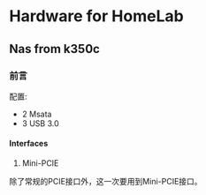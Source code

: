 # Hardware for HomeLab


## Nas from k350c 


### 前言

配置:

+ 2 Msata
+ 3 USB 3.0

#### Interfaces

1. Mini-PCIE

除了常规的PCIE接口外，这一次要用到Mini-PCIE接口。




